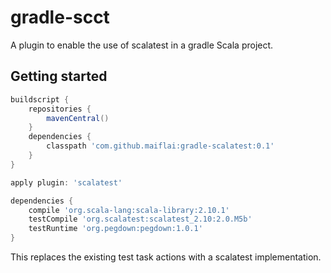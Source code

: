 gradle-scct
===========
A plugin to enable the use of scalatest in a gradle Scala project.

Getting started
---------------
```groovy
buildscript {
    repositories {
        mavenCentral()
    }
    dependencies {
        classpath 'com.github.maiflai:gradle-scalatest:0.1'
    }
}

apply plugin: 'scalatest'

dependencies {
    compile 'org.scala-lang:scala-library:2.10.1'
    testCompile 'org.scalatest:scalatest_2.10:2.0.M5b'
    testRuntime 'org.pegdown:pegdown:1.0.1'
}
```

This replaces the existing test task actions with a scalatest implementation.
